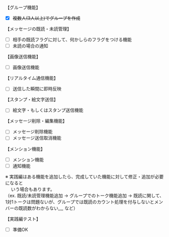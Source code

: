 【グループ機能】

- [x] ~~複数人(3人以上)でグループを作成~~

【メッセージの既読・未読管理】

- [ ] 相手の既読フラグに対して、何かしらのフラグをつける機能  
- [ ] 未読の場合の通知

【画像送信機能】

- [ ] 画像送信機能

【リアルタイム通信機能】

- [ ] 送信した瞬間に即時反映

【スタンプ・絵文字送信】

- [ ] 絵文字・もしくはスタンプ送信機能

【メッセージ削除・編集機能】

- [ ] メッセージ削除機能  
- [ ] メッセージ送信取消機能

【メンション機能】

- [ ] メンション機能  
- [ ] 通知機能

※ 実践編はある機能を追加したら、完成していた機能に対して修正・追加が必要になると  
　 いう場合もあります。  
（ex. 既読/未読管理機能追加 → グループでのトーク機能追加 → 既読に関して、1対1トークは問題ないが、グループでは既読のカウント処理を付与しないとメンバーの既読数がわからない,,,, など）

【実践編テスト】

- [ ] 準備OK
